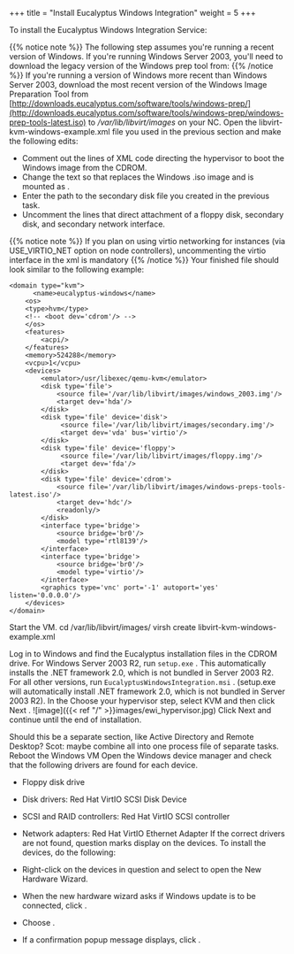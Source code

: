 +++
title = "Install Eucalyptus Windows Integration"
weight = 5
+++

To install the Eucalyptus Windows Integration Service: 


{{% notice note %}}
The following step assumes you're running a recent version of Windows. If you're running Windows Server 2003, you'll need to download the legacy version of the Windows prep tool from: 
{{% /notice %}}
If you're running a version of Windows more recent than Windows Server 2003, download the most recent version of the Windows Image Preparation Tool from [http://downloads.eucalyptus.com/software/tools/windows-prep/](http://downloads.eucalyptus.com/software/tools/windows-prep/windows-prep-tools-latest.iso) to */var/lib/libvirt/images* on your NC. Open the libvirt-kvm-windows-example.xml file you used in the previous section and make the following edits: 

* Comment out the lines of XML code directing the hypervisor to boot the Windows image from the CDROM. 
* Change the text so that replaces the Windows .iso image and is mounted as . 
* Enter the path to the secondary disk file you created in the previous task. 
* Uncomment the lines that direct attachment of a floppy disk, secondary disk, and secondary network interface. 

{{% notice note %}}
If you plan on using virtio networking for instances (via USE_VIRTIO_NET option on node controllers), uncommenting the virtio interface in the xml is mandatory 
{{% /notice %}}
Your finished file should look similar to the following example: 


    <domain type="kvm">
    	  <name>eucalyptus-windows</name>
        <os>
        <type>hvm</type>
        <!-- <boot dev='cdrom'/> -->
        </os>
        <features>
            <acpi/>
        </features>
        <memory>524288</memory>
        <vcpu>1</vcpu>
        <devices>
            <emulator>/usr/libexec/qemu-kvm</emulator>
            <disk type='file'>
                <source file='/var/lib/libvirt/images/windows_2003.img'/>
                <target dev='hda'/>
            </disk>
            <disk type='file' device='disk'>
                 <source file='/var/lib/libvirt/images/secondary.img'/>
                 <target dev='vda' bus='virtio'/>
            </disk> 
            <disk type='file' device='floppy'>
                 <source file='/var/lib/libvirt/images/floppy.img'/>
                 <target dev='fda'/>
            </disk>
            <disk type='file' device='cdrom'>
                <source file='/var/lib/libvirt/images/windows-preps-tools-latest.iso'/>
                <target dev='hdc'/>
                <readonly/>
            </disk>
            <interface type='bridge'>
                <source bridge='br0'/>
                <model type='rtl8139'/>
            </interface>
            <interface type='bridge'>
                <source bridge='br0'/>
                <model type='virtio'/> 
            </interface>
            <graphics type='vnc' port='-1' autoport='yes' listen='0.0.0.0'/>
        </devices>
    </domain>

Start the VM. 
    cd /var/lib/libvirt/images/
    virsh create libvirt-kvm-windows-example.xml

Log in to Windows and find the Eucalyptus installation files in the CDROM drive. For Windows Server 2003 R2, run `setup.exe` . This automatically installs the .NET framework 2.0, which is not bundled in Server 2003 R2. For all other versions, run `EucalyptusWindowsIntegration.msi` . (setup.exe will automatically install .NET framework 2.0, which is not bundled in Server 2003 R2). In the Choose your hypervisor step, select KVM and then click Next . 
![image]({{< ref "/" >}}images/ewi_hypervisor.jpg)
Click Next and continue until the end of installation. 

Should this be a separate section, like Active Directory and Remote Desktop? Scot: maybe combine all into one process file of separate tasks. Reboot the Windows VM Open the Windows device manager and check that the following drivers are found for each device. 

* Floppy disk drive 
* Disk drivers: Red Hat VirtIO SCSI Disk Device 
* SCSI and RAID controllers: Red Hat VirtIO SCSI controller 
* Network adapters: Red Hat VirtIO Ethernet Adapter 
If the correct drivers are not found, question marks display on the devices. To install the devices, do the following: 

* Right-click on the devices in question and select to open the New Hardware Wizard. 
* When the new hardware wizard asks if Windows update is to be connected, click . 
* Choose . 
* If a confirmation popup message displays, click . 
